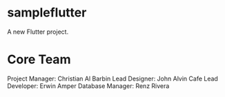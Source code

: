 # sampleflutter

A new Flutter project.

# Core Team

Project Manager: Christian Al Barbin
Lead Designer: John Alvin Cafe
Lead Developer: Erwin Amper
Database Manager: Renz Rivera
